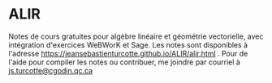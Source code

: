 # ALIR
Notes de cours gratuites pour algèbre linéaire et géométrie vectorielle, avec intégration d'exercices WeBWorK et Sage. Les notes sont disponibles à l'adresse https://jeansebastienturcotte.github.io/ALIR/alir.html .
Pour de l'aide pour compiler les notes ou contribuer, me joindre par courriel à js.turcotte@cgodin.qc.ca

